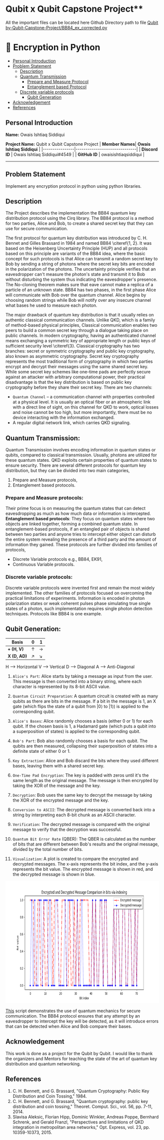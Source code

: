 # Qubit x Qubit Capstone Project**
All the important files can be located here Github Directory path to file [Qubit by-Qubit-Capstone-Project/BB84_ex_corrected.py](https://github.com/owaisishtiaqsiddiqui/Qubit-by-Qubit-Capstone-Project/tree/main/Qubit%20by%20Qubit%20Capstone%20Project)
# :space_invader: Encryption in Python

- [Personal Introduction](#Personal-introduction)
- [Problem Statement](#ProblemStatement)
  - [Description](#description)
  - [Quantum Transmission](#Quantum-Transmission)
    - [Prepare and Measure Protocol](#Prepare-and-Measure-protocols)
    - [Entanglement based Protocol](#Entanglement-based-protocols)
  - [Discrete variable protocols](#Discrete-variable-protocols)
    - [Qubit Generation](Qubit-Generation)
- [Acknowledgement](#Acknowledgement)
- [References](#references)

## Personal Introduction
**Name:** Owais Ishtiaq Siddiqui 

**Project Name:** Qubit x Qubit Capstone Project
|   **Member Names**| **Owais Ishtiaq Siddiqui** |
|----------------|-------------------------------|
| **Discord ID** | Owais Ishtiaq Siddiqui#4549  |
| **GitHub ID**  | owaisishtiaqsiddiqui       |

----------------------


## Problem Statement
Implement any encryption protocol in python using python libraries.

## Description 
The Project describes the implementation the BB84 quantum key distribution protocol using the Cirq library. The BB84 protocol is a method for two parties, Alice and Bob, to create a shared secret key that they can use for secure communication.

The first protocol for quantum key distribution was introduced by C. H. Bennet and Gilles Brassard in 1984 and named BB84 \citeref{1, 2}. It was based on the Heisenberg Uncertainty Principle (HUP) and all protocols based on this principle are variants of the BB84 idea, where the basic concept for such protocols is that Alice can transmit a random secret key to Bob by sending a string of photons where the secret key bits are encoded in the polarization of the photons. The uncertainty principle verifies that an eavesdropper can't measure the photon's state and transmit it to Bob without disturbing the system thus indicating the eavesdropper's presence. The No-cloning theorem makes sure that eave cannot make a replica of a particle of an unknown state. BB84 has two phases, in the first phase Alice will communicate with Bob over the quantum channel. Alice begins by choosing random strings while Bob will notify over any insecure channel what bases he used to measure each photon.

The major drawback of quantum key distribution is that it usually relies on authentic classical communication channels. Unlike QKD, which is a family of method-based physical principles, Classical communication enables two peers to build a common secret key through a dialogue taking place on public channels. In modern cryptography, having an authenticated channel means exchanging a symmetric key of appropriate length or public keys of sufficient security level \citeref{3}. Classical cryptography has two branches: secret or symmetric cryptography and public key cryptography, also known as asymmetric cryptography. Secret key cryptography represents the most traditional form of cryptography in which two parties encrypt and decrypt their messages using the same shared secret key. While some secret key schemes like one-time pads are perfectly secure against an attacker with arbitrary computational power, their practical disadvantage is that the key distribution is based on public key cryptography before they share their secret key.
There are two channels:
*	`Quantum Channel` – a communication channel with properties controlled at a physical level. It is usually an optical fiber or an atmospheric link with a direct line of sight, on this channel for QKD to work, optical losses and noise cannot be too high, but more importantly, there must be no device interacting with the information exchanged.
*	A regular digital network link, which carries QKD signaling.

## Quantum Transmission:
Quantum Transmission involves encoding information in quantum states or qubits, compared to classical transmission. Usually, photons are utilized for these quantum states. QKD exploits certain properties of quantum states to ensure security. There are several different protocols for quantum key distribution, but they can be divided into two main categories,
1.	Prepare and Measure protocols,
2.	Entanglement based protocols.

### Prepare and Measure protocols:
Their prime focus is on measuring the quantum states that can detect eavesdropping as much as how much data or information is intercepted.
**Entanglement based protocols**:
They focus on quantum states where two objects are linked together, forming a combined quantum state. In entanglement-based protocols, if an entangled pair of objects is shared between two parties and anyone tries to intercept either object can disturb the entire system revealing the presence of a third party and the amount of information they gained.
These protocols are further divided into families of protocols,
*	Discrete Variable protocols e.g., BB84, EK91,
*	Continuous Variable protocols.

### Discrete variable protocols:
Discrete variable protocols were invented first and remain the most widely implemented. The other families of protocols focused on overcoming the practical limitations of experiments. Information is encoded in photon polarization states or weak coherent pulses phase simulating true single states of a photon, such implementation requires single photon detection techniques. Protocols like BB84 is one example.

## Qubit Generation: 

|   **Basis**     | 0 |  1    |
|-----------------|-------------|-----------------|
| **+ (H, V)**  | $\uparrow$  | $\rightarrow$   |
| **X (D, AD)** | $\nearrow$  | $\searrow$      |

H --> Horizontal
V --> Vertical
D --> Diagonal
A --> Anti-Diagonal

1. `Alice's Part`: Alice starts by taking a message as input from the user. This message is then converted into a binary string, where each character is represented by its 8-bit ASCII value.

2. `Quantum Circuit Preparation`: A quantum circuit is created with as many qubits as there are bits in the message. If a bit in the message is 1, an X gate (which flips the state of a qubit from |0⟩ to |1⟩) is applied to the corresponding qubit.

3. `Alice's Bases`: Alice randomly chooses a basis (either 0 or 1) for each qubit. If the chosen basis is 1, a Hadamard gate (which puts a qubit into a superposition of states) is applied to the corresponding qubit.
   
4.  `Bob's Part`: Bob also randomly chooses a basis for each qubit. The qubits are then measured, collapsing their superposition of states into a definite state of either 0 or 1.

5. `Key Extraction`: Alice and Bob discard the bits where they used different bases, leaving them with a shared secret key.

6. `One-Time Pad Encryption`: The key is padded with zeros until it's the same length as the original message. The message is then encrypted by taking the XOR of the message and the key.

7. `Decryption`: Bob uses the same key to decrypt the message by taking the XOR of the encrypted message and the key.

8. `Conversion to ASCII`: The decrypted message is converted back into a string by interpreting each 8-bit chunk as an ASCII character.

9. `Verification`: The decrypted message is compared with the original message to verify that the decryption was successful.

10. `Quantum Bit Error Rate` (QBER): The QBER is calculated as the number of bits that are different between Bob's results and the original message, divided by the total number of bits.

11. `Visualization`: A plot is created to compare the encrypted and decrypted messages. The x-axis represents the bit index, and the y-axis represents the bit value. The encrypted message is shown in red, and the decrypted message is shown in blue.


<p align="center">
  <img src="./img/Figure_1_BB84_ex_corrected.png" width="750" height="400">
</p>

[This](https://github.com/owaisishtiaqsiddiqui/Qubit-by-Qubit-Capstone-Project/Qubit-by-Qubit-Capstone-Project/BB84_ex_corrected.py) script demonstrates the use of quantum mechanics for secure communication. The BB84 protocol ensures that any attempt by an eavesdropper to intercept the key will be detected, as it will introduce errors that can be detected when Alice and Bob compare their bases.




## Acknowledgement 
This work is done as a project for the Qubit by Qubit. I would like to thank the organizers and Mentors for teaching the state of the art of quantum key distribution and quantum networking.

## References
1. C. H. Bennett, and G. Brassard, "Quantum Cryptography: Public Key Distribution and Coin Tossing," 1984. 
2. C. H. Bennett, and G. Brassard, "Quantum cryptography: public key distribution and coin tossing," Theoret. Comput. Sci., vol. 56, pp. 7-11, 2014.
3. Slavisa Aleksic, Florian Hipp, Dominic Winkler, Andreas Poppe, Bernhard Schrenk, and Gerald Franzl, "Perspectives and limitations of QKD integration in metropolitan area networks," Opt. Express, vol. 23, pp. 10359-10373, 2015. 

